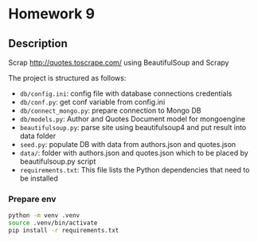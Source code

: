 # Homework 9

## Description

Scrap http://quotes.toscrape.com/ using BeautifulSoup and Scrapy

The project is structured as follows:

- `db/config.ini`: config file with database connections credentials
- `db/conf.py`: get conf variable from config.ini
- `db/connect_mongo.py`: prepare connection to Mongo DB
- `db/models.py`: Author and Quotes Document model for mongoengine
- `beautifulsoup.py`: parse site using beautifulsoup4 and put result into data folder
- `seed.py`: populate DB with data from authors.json and quotes.json
- `data/`: folder with authors.json and quotes.json which to be placed by beautifulsoup.py script
- `requirements.txt`: This file lists the Python dependencies that need to be installed

### Prepare env

```bash
python -m venv .venv
source .venv/bin/activate
pip install -r requirements.txt
```
